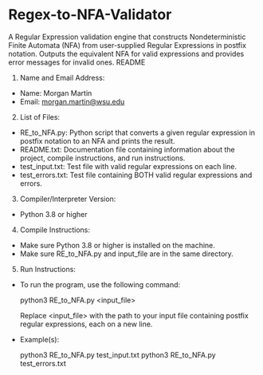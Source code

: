 # Regex-to-NFA-Validator
A Regular Expression validation engine that constructs Nondeterministic Finite Automata (NFA) from user-supplied Regular Expressions in postfix notation. Outputs the equivalent NFA for valid expressions and provides error messages for invalid ones.
README

1. Name and Email Address:
  - Name: Morgan Martin
  - Email: morgan.martin@wsu.edu

2. List of Files:
  - RE_to_NFA.py: Python script that converts a given regular expression in postfix notation to an NFA and prints the result.
  - README.txt: Documentation file containing information about the project, compile instructions, and run instructions.
  - test_input.txt: Test file with valid regular expressions on each line.
  - test_errors.txt: Test file containing BOTH valid regular expressions and errors.

3. Compiler/Interpreter Version:
  - Python 3.8 or higher

4. Compile Instructions:
  - Make sure Python 3.8 or higher is installed on the machine.
  - Make sure RE_to_NFA.py and input_file are in the same directory.

5. Run Instructions:
  - To run the program, use the following command:

     python3 RE_to_NFA.py <input_file>

     Replace <input_file> with the path to your input file containing postfix regular expressions, each on a new line.

  - Example(s):

     python3 RE_to_NFA.py test_input.txt
     python3 RE_to_NFA.py test_errors.txt
